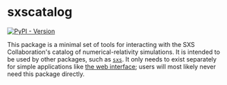 # sxscatalog

[![PyPI - Version](https://img.shields.io/pypi/v/sxscatalog.svg)](https://pypi.org/project/sxscatalog)


This package is a minimal set of tools for interacting with the SXS
Collaboration's catalog of numerical-relativity simulations.  It is
intended to be used by other packages, such as
[`sxs`](https://github.com/sxs-collaboration/sxs/).  It only needs to
exist separately for simple applications like [the web
interface](https://moble.github.io/sxscatalog/); users will most
likely never need this package directly.
